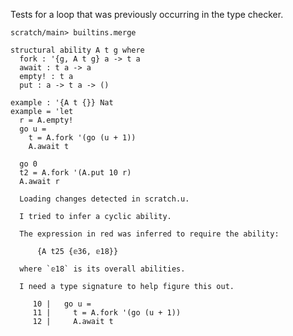 Tests for a loop that was previously occurring in the type checker.

``` ucm :hide
scratch/main> builtins.merge

```

``` unison :error
structural ability A t g where
  fork : '{g, A t g} a -> t a
  await : t a -> a
  empty! : t a
  put : a -> t a -> ()

example : '{A t {}} Nat
example = 'let
  r = A.empty!
  go u =
    t = A.fork '(go (u + 1))
    A.await t

  go 0
  t2 = A.fork '(A.put 10 r)
  A.await r
```

``` ucm :added-by-ucm
  Loading changes detected in scratch.u.

  I tried to infer a cyclic ability.
  
  The expression in red was inferred to require the ability: 
  
      {A t25 {𝕖36, 𝕖18}}
  
  where `𝕖18` is its overall abilities.
  
  I need a type signature to help figure this out.
  
     10 |   go u =
     11 |     t = A.fork '(go (u + 1))
     12 |     A.await t
  

```
